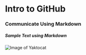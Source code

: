 # Intro to GitHub
### Communicate Using Markdown
##### Sample Text using Markdown
![Image of Yaktocat](https://octodex.github.com/images/yaktocat.png)
